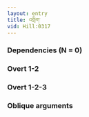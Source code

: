```yaml
---
layout: entry
title: འགྲིག་
vid: Hill:0317
---
```

### Dependencies (N = 0)


### Overt 1-2


### Overt 1-2-3


### Oblique arguments

